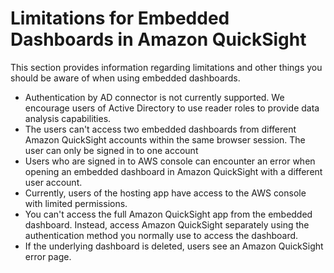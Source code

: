 # Limitations for Embedded Dashboards in Amazon QuickSight<a name="embedded-dashboards-limitations"></a>

This section provides information regarding limitations and other things you should be aware of when using embedded dashboards\. 
+ Authentication by AD connector is not currently supported\. We encourage users of Active Directory to use reader roles to provide data analysis capabilities\. 
+ The users can't access two embedded dashboards from different Amazon QuickSight accounts within the same browser session\. The user can only be signed in to one account 
+ Users who are signed in to AWS console can encounter an error when opening an embedded dashboard in Amazon QuickSight with a different user account\. 
+ Currently, users of the hosting app have access to the AWS console with limited permissions\.
+ You can't access the full Amazon QuickSight app from the embedded dashboard\. Instead, access Amazon QuickSight separately using the authentication method you normally use to access the dashboard\. 
+ If the underlying dashboard is deleted, users see an Amazon QuickSight error page\. 